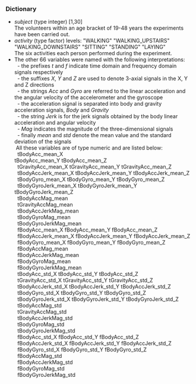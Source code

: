 ### Dictionary
* _subject_ (type integer) [1,30] <br />
The volunteers within an age bracket of 19-48 years the experiments have been carried out.
* _activity_ (type factor) levels: "WALKING" "WALKING_UPSTAIRS" "WALKING_DOWNSTAIRS" "SITTING" "STANDING" "LAYING" <br />
The six activities each person performed during the experiment.
* The other 66 variables were named with the following interpretations: <br />
&nbsp;&nbsp;- the prefixes _t_ and _f_ indicate time domain and frequency domain signals respectively <br />
&nbsp;&nbsp;- the suffixes _X_, _Y_ and _Z_ are used to denote 3-axial signals in the X, Y and Z directions <br />
&nbsp;&nbsp;- the strings _Acc_ and _Gyro_ are referred to the linear acceleration and the angular velocity of the accelerometer and the gyroscope <br />
&nbsp;&nbsp;- the acceleration signal is separated into body and gravity acceleration signals, _Body_ and _Gravity_ <br />
&nbsp;&nbsp;- the string _Jerk_ is for the jerk signals obtained by the body linear acceleration and angular velocity <br />
&nbsp;&nbsp;- _Mag_ indicates the magnitude of the three-dimensional signals <br />
&nbsp;&nbsp;- finally _mean_ and _std_ denote the mean value and the standard deviation of the signals <br />
&nbsp;All these variables are of type numeric and are listed below: <br />
&nbsp;&nbsp;tBodyAcc_mean_X <br > tBodyAcc_mean_Y 	  tBodyAcc_mean_Z <br />
&nbsp;&nbsp;tGravityAcc_mean_X   tGravityAcc_mean_Y   tGravityAcc_mean_Z <br />
&nbsp;&nbsp;tBodyAccJerk_mean_X   tBodyAccJerk_mean_Y   tBodyAccJerk_mean_Z <br />
&nbsp;&nbsp;tBodyGyro_mean_X   tBodyGyro_mean_Y   tBodyGyro_mean_Z <br />
&nbsp;&nbsp;tBodyGyroJerk_mean_X   tBodyGyroJerk_mean_Y   tBodyGyroJerk_mean_Z <br />
&nbsp;&nbsp;tBodyAccMag_mean <br />
&nbsp;&nbsp;tGravityAccMag_mean <br />
&nbsp;&nbsp;tBodyAccJerkMag_mean <br />
&nbsp;&nbsp;tBodyGyroMag_mean <br />
&nbsp;&nbsp;tBodyGyroJerkMag_mean <br />
&nbsp;&nbsp;fBodyAcc_mean_X   fBodyAcc_mean_Y   fBodyAcc_mean_Z <br />
&nbsp;&nbsp;fBodyAccJerk_mean_X   fBodyAccJerk_mean_Y   fBodyAccJerk_mean_Z <br />
&nbsp;&nbsp;fBodyGyro_mean_X   fBodyGyro_mean_Y   fBodyGyro_mean_Z <br />
&nbsp;&nbsp;fBodyAccMag_mean <br />
&nbsp;&nbsp;fBodyAccJerkMag_mean <br />
&nbsp;&nbsp;fBodyGyroMag_mean <br />
&nbsp;&nbsp;fBodyGyroJerkMag_mean <br />
&nbsp;&nbsp;tBodyAcc_std_X   tBodyAcc_std_Y   tBodyAcc_std_Z <br />
&nbsp;&nbsp;tGravityAcc_std_X   tGravityAcc_std_Y   tGravityAcc_std_Z <br />
&nbsp;&nbsp;tBodyAccJerk_std_X   tBodyAccJerk_std_Y   tBodyAccJerk_std_Z <br />
&nbsp;&nbsp;tBodyGyro_std_X   tBodyGyro_std_Y   tBodyGyro_std_Z <br />
&nbsp;&nbsp;tBodyGyroJerk_std_X   tBodyGyroJerk_std_Y   tBodyGyroJerk_std_Z <br />
&nbsp;&nbsp;tBodyAccMag_std <br />
&nbsp;&nbsp;tGravityAccMag_std <br />
&nbsp;&nbsp;tBodyAccJerkMag_std <br />
&nbsp;&nbsp;tBodyGyroMag_std <br />
&nbsp;&nbsp;tBodyGyroJerkMag_std <br />
&nbsp;&nbsp;fBodyAcc_std_X   fBodyAcc_std_Y   fBodyAcc_std_Z <br />
&nbsp;&nbsp;fBodyAccJerk_std_X   fBodyAccJerk_std_Y   fBodyAccJerk_std_Z <br />
&nbsp;&nbsp;fBodyGyro_std_X   fBodyGyro_std_Y   fBodyGyro_std_Z <br />
&nbsp;&nbsp;fBodyAccMag_std <br />
&nbsp;&nbsp;fBodyAccJerkMag_std <br />
&nbsp;&nbsp;fBodyGyroMag_std <br />
&nbsp;&nbsp;fBodyGyroJerkMag_std <br />
